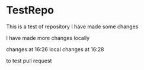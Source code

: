 # TestRepo
This is a test of repository
I have made some changes

I have made more changes locally  


changes at 16:26
local changes at 16:28

to test pull request

